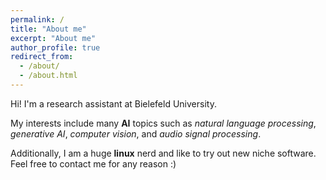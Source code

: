 ```yaml
---
permalink: /
title: "About me"
excerpt: "About me"
author_profile: true
redirect_from: 
  - /about/
  - /about.html
---
```


Hi! I'm a research assistant at Bielefeld University. 

My interests include many **AI** topics such as *natural language processing*, *generative AI*, *computer vision*, and *audio signal processing*.

Additionally, I am a huge **linux** nerd and like to try out new niche software. Feel free to contact me for any reason :)
